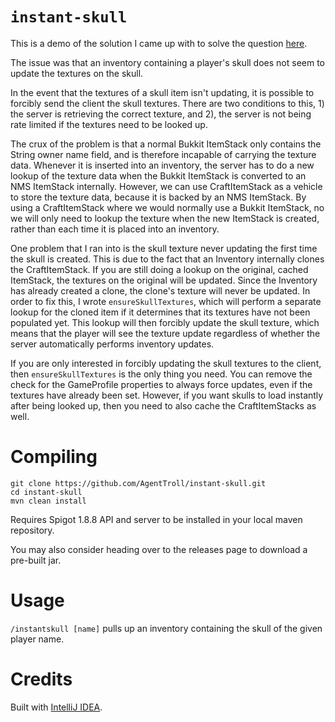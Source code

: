 # `instant-skull`

This is a demo of the solution I came up with to solve the
question [here](https://www.spigotmc.org/threads/skull-texture.364457/).

The issue was that an inventory containing a player's skull
does not seem to update the textures on the skull.

In the event that the textures of a skull item isn't
updating, it is possible to forcibly send the client the
skull textures. There are two conditions to this, 1) the
server is retrieving the correct texture, and 2), the server
is not being rate limited if the textures need to be looked
up.

The crux of the problem is that a normal Bukkit ItemStack
only contains the String owner name field, and is therefore
incapable of carrying the texture data. Whenever it is
inserted into an inventory, the server has to do a new
lookup of the texture data when the Bukkit ItemStack is
converted to an NMS ItemStack internally. However, we can
use CraftItemStack as a vehicle to store the texture data,
because it is backed by an NMS ItemStack. By using a
CraftItemStack where we would normally use a Bukkit
ItemStack, no we will only need to lookup the texture when
the new ItemStack is created, rather than each time it is
placed into an inventory.

One problem that I ran into is the skull texture never
updating the first time the skull is created. This is due to
the fact that an Inventory internally clones the
CraftItemStack. If you are still doing a lookup on the
original, cached ItemStack, the textures on the original
will be updated. Since the Inventory has already created a
clone, the clone's texture will never be updated. In order
to fix this, I wrote `ensureSkullTextures`, which will
perform a separate lookup for the cloned item if it
determines that its textures have not been populated yet.
This lookup will then forcibly update the skull texture,
which means that the player will see the texture update
regardless of whether the server automatically performs
inventory updates.

If you are only interested in forcibly updating the skull
textures to the client, then `ensureSkullTextures` is the
only thing you need. You can remove the check for the
GameProfile properties to always force updates, even if the
textures have already been set. However, if you want skulls
to load instantly after being looked up, then you need to
also cache the CraftItemStacks as well.

# Compiling

``` shell
git clone https://github.com/AgentTroll/instant-skull.git
cd instant-skull
mvn clean install
```

Requires Spigot 1.8.8 API and server to be installed in your
local maven repository.

You may also consider heading over to the releases page to
download a pre-built jar.

# Usage

`/instantskull [name]` pulls up an inventory containing the
skull of the given player name.

# Credits

Built with [IntelliJ IDEA](https://www.jetbrains.com/idea/).
